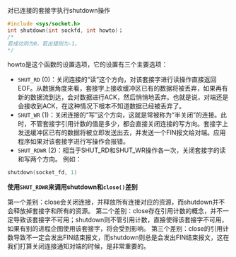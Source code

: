 对已连接的套接字执行shutdown操作
```c
#include <sys/socket.h>
int shutdown(int sockfd, int howto)；
/*
若成功则为0，若出错则为-1。
*/
```
howto是这个函数的设置选项，它的设置有三个主要选项：

- `SHUT_RD` (0)：关闭连接的“读”这个方向，对该套接字进行读操作直接返回EOF。从数据角度来看，套接字上接收缓冲区已有的数据将被丢弃，如果再有新的数据流到达，会对数据进行ACK，然后悄悄地丢弃。也就是说，对端还是会接收到ACK，在这种情况下根本不知道数据已经被丢弃了。
- `SHUT_WR` (1)：关闭连接的“写”这个方向，这就是常被称为“半关闭”的连接。此时，不管套接字引用计数的值是多少，都会直接关闭连接的写方向。套接字上发送缓冲区已有的数据将被立即发送出去，并发送一个FIN报文给对端。应用程序如果对该套接字进行写操作会报错。
- `SHUT_RDWR` (2)：相当于SHUT_RD和SHUT_WR操作各一次，关闭套接字的读和写两个方向。
例如：
```c
shutdown(socket_fd, 1)
```
**使用`SHUT_RDWR`来调用shutdown和`close()`差别**

第一个差别：close会关闭连接，并释放所有连接对应的资源，而shutdown并不会释放掉套接字和所有的资源。
第二个差别：close存在引用计数的概念，并不一定导致该套接字不可用；shutdown则不管引用计数，直接使得该套接字不可用，如果有别的进程企图使用该套接字，将会受到影响。
第三个差别：close的引用计数导致不一定会发出FIN结束报文，而shutdown则总是会发出FIN结束报文，这在我们打算关闭连接通知对端的时候，是非常重要的。